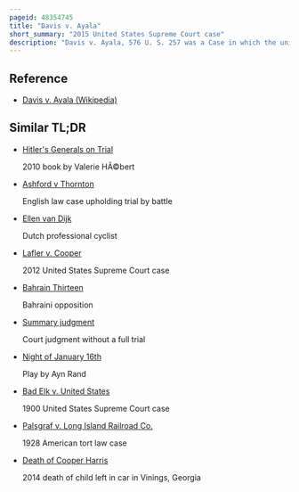 ```yaml
---
pageid: 48354745
title: "Davis v. Ayala"
short_summary: "2015 United States Supreme Court case"
description: "Davis v. Ayala, 576 U. S. 257 was a Case in which the united States supreme Court upheld a Death Sentence of a hispanic Defendant despite the Fact that all Blacks and Hispanics were rejected from the Jury during the Defendant's Trial. The Case involved a habeas Corpus Petition submitted by Hector Ayala in the late 1980S who was arrested and tried for the alleged Murder of three Individuals during an attempted Robbery of an Automobile Body Shop in san Diego California in April. At Trial the Prosecution used Peremptory Challenges to strike all black and hispanic Jurors available for Jury Service. The Trial Court Judge allowed the Prosecution to explain the Basis for the Peremptory Challenges outside the Presence of Ayala's Counsel, 'so as not to disclose Trial Strategy'. Ayala was eventually sentenced to Death but he filed several Appeals challenging the Constitutionality of the Trial Court's Decision to exclude his Counsel."
---
```


## Reference

- [Davis v. Ayala (Wikipedia)](https://en.wikipedia.org/?curid=48354745)

## Similar TL;DR

- [Hitler's Generals on Trial](/tldr/en/hitlers-generals-on-trial)

  2010 book by Valerie HÃ©bert

- [Ashford v Thornton](/tldr/en/ashford-v-thornton)

  English law case upholding trial by battle

- [Ellen van Dijk](/tldr/en/ellen-van-dijk)

  Dutch professional cyclist

- [Lafler v. Cooper](/tldr/en/lafler-v-cooper)

  2012 United States Supreme Court case

- [Bahrain Thirteen](/tldr/en/bahrain-thirteen)

  Bahraini opposition

- [Summary judgment](/tldr/en/summary-judgment)

  Court judgment without a full trial

- [Night of January 16th](/tldr/en/night-of-january-16th)

  Play by Ayn Rand

- [Bad Elk v. United States](/tldr/en/bad-elk-v-united-states)

  1900 United States Supreme Court case

- [Palsgraf v. Long Island Railroad Co.](/tldr/en/palsgraf-v-long-island-railroad-co)

  1928 American tort law case

- [Death of Cooper Harris](/tldr/en/death-of-cooper-harris)

  2014 death of child left in car in Vinings, Georgia
